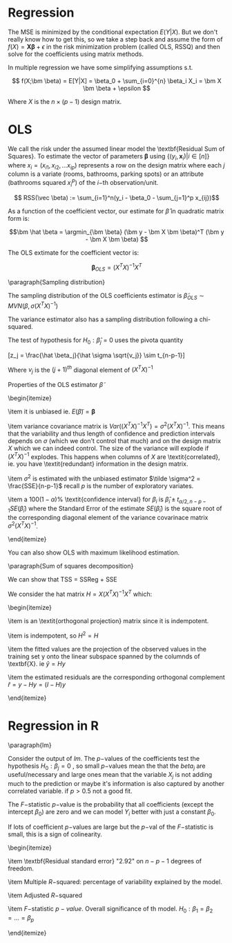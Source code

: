 
# Regression

The MSE is minimized by the conditional expectation $E(Y|X)$. But we don't really know how to get this, so we take a step back and assume the form of $f(X)= \bm X \bm \beta + \epsilon$ in the risk minimization problem (called OLS, RSSQ) and then solve for the coefficients using matrix methods. 

  
In multiple regression we have some simplifying assumptions s.t. 

$$ f(X;\bm \beta) = E[Y|X] = \beta_0 + \sum_{i=0}^{n} \beta_i X_i = \bm X \bm \beta + \epsilon $$

  
Where $X$ is the $n \times (p-1)$ design matrix. 

  

# OLS

We call the risk under the assumed linear model the \textbf{Residual Sum of Squares}. To estimate the vector of parameters $\bm \beta$ using $\{ (y_i, \bm x_i) \vert i \in [n] \}$ where $x_i = (x_{i1}, x_{i2}, \dots x_{ip})$ represents a row on the design matrix where each $j$ column is a variate (rooms, bathrooms, parking spots) or an attribute (bathrooms squared $x_i^p$) of the $i-$th observation/unit.

  

$$ RSS(\vec \beta)  := \sum_{i=1}^n(y_i - \beta_0 - \sum_{j=1}^p x_{ij})$$

  

As a function of the coefficient vector, our estimate for $\hat \beta$ in quadratic matrix form is:

  

$$\bm \hat \beta = \argmin_{\bm \beta} (\bm y - \bm X \bm \beta)^T (\bm y - \bm X \bm \beta) $$

  

The OLS extimate for the coefficient vector is:

  

$$ \bm \beta_{OLS} = (X^T X)^{-1}X^T$$

  

\paragraph{Sampling distribution}

The sampling distribution of the OLS coefficients estimator is $\tilde \beta_{OLS} \sim MVN(\beta, \sigma (X^TX)^{-1})$ 


The variance estimator also has a sampling distribution following a chi-squared. 
  

The test of hypothesis for $H_0: \hat \beta_j = 0$ uses the pivota quantity 

\[z_j = \frac{\hat \beta_j}{\hat \sigma \sqrt{v_j}} \sim t_{n-p-1}\]

Where $v_j$ is the $(j+1)^{th}$ diagonal element of $(X^TX)^{-1}$

  

Properties of the OLS estimator $\tilde{\beta}$ 

\begin{itemize}

\item it is unbiased ie. $E(\tilde{\beta}) = \bm \beta$

\item variance covariance matrix is $Var((X^T X)^{-1}X^T) = \sigma^2 (X^TX)^{-1}$. This means that the variability and thus length of confidence and prediction intervals depends on $\sigma$ (which we don't control that much) and on the design matrix $X$ which we can indeed control. The size of the variance will explode if $(X^TX)^{-1}$ explodes. This happens when columns of $X$ are \textit{correlated}, ie. you have \textit{redundant} information in the design matrix. 

\item $\sigma^2$ is estimated with the unbiased estimator $\tilde \sigma^2 = \frac{SSE}{n-p-1}$ recall $p$ is the number of exploratory variates. 

\item a $100(1-\alpha)$\% \textit{confidence interval} for $\beta_i$ is $\hat \beta_i \pm t_{\alpha/2, n-p-1}SE(\hat \beta_i)$ where the Standard Error of the estimate $SE(\hat \beta_i)$ is the square root of the corresponding diagonal element of the variance covarinace matrix  $\sigma^2 (X^TX)^{-1}$.

\end{itemize}

  

You can also show OLS with maximum likelihood estimation. 

  

\paragraph{Sum of squares decomposition}

We can show that TSS = SSReg + SSE

  

We consider the hat matrix $H = X(X^T X)^{-1} X^T$ which:

\begin{itemize}

\item is an \textit{orthogonal projection} matrix since it is indempotent.

\item is indempotent, so  $H^2 = H$

\item the fitted values are the projection of the observed values in the training set y onto the linear subspace spanned by the columnds of \textbf{X}. ie $\hat y = H y$

\item the estimated residuals are the corresponding orthogonal complement $\hat r  = y - Hy = (I-H)y$

\end{itemize}



# Regression in R

\paragraph{lm}

Consider the output of $lm$. The $p-$values of the coefficients test the hypothesis $H_0 : \beta_j = 0$ , so small $p-$values mean the that the $beta_j$ are useful/necessary and large ones mean that the variable $X_j$ is not adding much to the prediction or maybe it's information is also captured by another correlated variable. if $p > 0.5$ not a good fit. 
  

The $F-$statistic $p-$value is the probability that all coefficients (except the intercept $\beta_0$) are zero and we can model $Y_i$ better with just a constant $\beta_0$. 

  

  

If lots of coefficient $p-$values are large but the $p-$val of the $F-$statistic is small, this is a sign of colinearity. 

  

\begin{itemize}

\item \textbf{Residual standard error} "2.92" on $n-p-1$ degrees of freedom. 

\item Multiple $R-$squared: percentage of variability explained by the model. 

\item Adjusted $R-$squared

\item $F-$statistic $p-value$. Overall significance of th model. $H_0: \beta_1 = \beta_2 = \dots = \beta_p$

\end{itemize}

  
